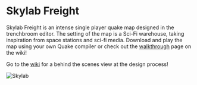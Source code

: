# Skylab Freight

Skylab Freight is an intense single player quake map designed in the trenchbroom editor. The setting of the map is a Sci-Fi warehouse, taking inspiration from space stations and sci-fi media. Download and play the map using your own Quake compiler or check out the [walkthrough](https://github.com/hannahkers/Quake_SinglePlayerDesign_Skylab/wiki/Final-Map-Walkthrough) page on the wiki!

Go to the [wiki](https://github.com/hannahkers/Quake-Singleplayer-Map/wiki) for a behind the scenes view at the design process!


![Skylab](https://user-images.githubusercontent.com/92752125/206980352-bbec194b-79db-491e-a69c-e719273334c2.png)
